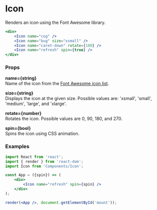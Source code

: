 Icon
====
Renders an icon using the Font Awesome library.

```jsx
<div>
    <Icon name="cog" />
    <Icon name="bug" size="xsmall" />
    <Icon name="caret-down" rotate={180} />
    <Icon name="refresh" spin={true} />
</div>
```

### Props

**name={string}**  
Name of the icon from the [Font Awesome icon list](http://fontawesome.io/icons/).

**size={string}**  
Displays the icon at the given size. Possible values are: 'xsmall', 'small', 'medium', 'large', and 'xlarge'.

**rotate={number}**  
Rotates the icon. Possible values are 0, 90, 180, and 270.

**spin={bool}**  
Spins the icon using CSS animation.

### Examples

```jsx
import React from 'react';
import { render } from 'react-dom';
import Icon from 'Components/Icon';

const App = ({spin}) => (
    <div>
        <Icon name="refresh" spin={spin} />
    </div>
);

render(<App />, document.getElementById('mount'));
```